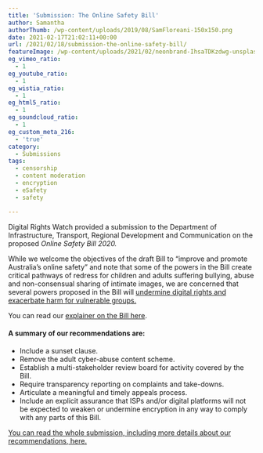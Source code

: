 ```yaml
---
title: 'Submission: The Online Safety Bill'
author: Samantha
authorThumb: /wp-content/uploads/2019/08/SamFloreani-150x150.png
date: 2021-02-17T21:02:11+00:00
url: /2021/02/18/submission-the-online-safety-bill/
featureImage: /wp-content/uploads/2021/02/neonbrand-IhsaTDKzdwg-unsplash-scaled-1.jpg
eg_vimeo_ratio:
  - 1
eg_youtube_ratio:
  - 1
eg_wistia_ratio:
  - 1
eg_html5_ratio:
  - 1
eg_soundcloud_ratio:
  - 1
eg_custom_meta_216:
  - 'true'
category:
  - Submissions
tags:
  - censorship
  - content moderation
  - encryption
  - eSafety
  - safety

---
```

Digital Rights Watch provided a submission to the Department of Infrastructure, Transport, Regional Development and Communication on the proposed _Online Safety Bill 2020._

While we welcome the objectives of the draft Bill to &#8220;improve and promote Australia&#8217;s online safety&#8221; and note that some of the powers in the Bill create critical pathways of redress for children and adults suffering bullying, abuse and non-consensual sharing of intimate images, we are concerned that several powers proposed in the Bill will <span style="text-decoration: underline;">undermine digital rights and exacerbate harm for vulnerable groups. </span>

You can read our [explainer on the Bill here][1].

#### A summary of our recommendations are:

  * Include a sunset clause.
  * Remove the adult cyber-abuse content scheme. ​
  * Establish a multi-stakeholder review board for activity covered by the Bill.
  * Require transparency reporting on complaints and take-downs.
  * Articulate a meaningful and timely appeals process.
  * Include an explicit assurance that ISPs and/or digital platforms will not be expected to weaken or undermine encryption in any way to comply with any parts of this Bill. ​

[You can read the whole submission, including more details about our recommendations, here.][2]

 [1]: https://digitalrightswatch.org.au/2021/02/11/explainer-the-online-safety-bill/
 [2]: /wp-content/uploads/2021/02/Submission_-Online-Safety-Bill-February-2021.pdf
